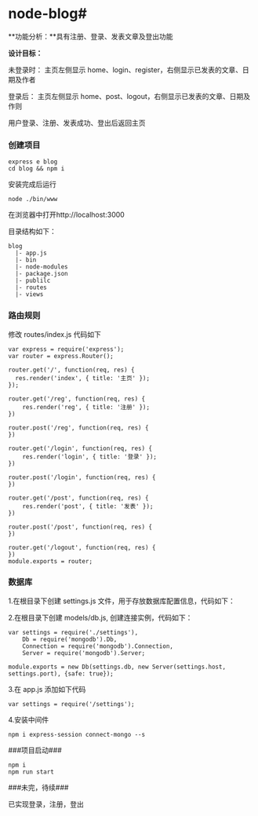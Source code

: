# node-blog#

**功能分析：**具有注册、登录、发表文章及登出功能

**设计目标：**

未登录时： 主页左侧显示 home、login、register，右侧显示已发表的文章、日期及作者

登录后： 主页左侧显示 home、post、logout，右侧显示已发表的文章、日期及作则

用户登录、注册、发表成功、登出后返回主页

### 创建项目 ###

	express e blog
	cd blog && npm i

安装完成后运行
	
	node ./bin/www

在浏览器中打开http://localhost:3000

目录结构如下：
	
	blog
	  |- app.js
	  |- bin
	  |- node-modules
	  |- package.json
	  |- publilc
	  |- routes
	  |- views


### 路由规则 ###

修改 routes/index.js 代码如下
	
	var express = require('express');
	var router = express.Router();
	
	router.get('/', function(req, res) {
	  res.render('index', { title: '主页' });
	});
	
	router.get('/reg', function(req, res) {
		res.render('reg', { title: '注册' });
	})
	
	router.post('/reg', function(req, res) {
	})
	
	router.get('/login', function(req, res) {
		res.render('login', { title: '登录' });
	})
	
	router.post('/login', function(req, res) {
	})
	
	router.get('/post', function(req, res) {
		res.render('post', { title: '发表' });
	})
	
	router.post('/post', function(req, res) {
	})
	
	router.get('/logout', function(req, res) {
	})
	module.exports = router;

### 数据库 ###

1.在根目录下创建 settings.js 文件，用于存放数据库配置信息，代码如下：

	


2.在根目录下创建 models/db.js, 创建连接实例，代码如下：

	var settings = require('./settings'),
		Db = require('mongodb').Db,
		Connection = require('mongodb').Connection,
		Server = require('mongodb').Server;
	
	module.exports = new Db(settings.db, new Server(settings.host, settings.port), {safe: true});

3.在 app.js 添加如下代码

	var settings = require('/settings');

4.安装中间件

	npm i express-session connect-mongo --s

###项目启动###
	
	npm i
	npm run start

###未完，待续###

已实现登录，注册，登出
	
	